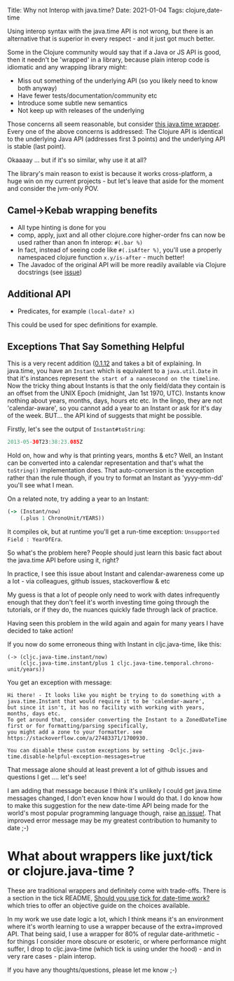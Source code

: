 Title: Why not Interop with java.time?
Date: 2021-01-04
Tags: clojure,date-time

Using interop syntax with the java.time API is not wrong, but there is an alternative that is superior in every respect - and it just got much better.

Some in the Clojure community would say that if a Java or JS API is good, then it needn't be 
'wrapped' in a library, because plain interop code is idiomatic and any wrapping
library might:

* Miss out something of the underlying API (so you likely need to know both anyway)
* Have fewer tests/documentation/community etc
* Introduce some subtle new semantics
* Not keep up with releases of the underlying

Those concerns all seem reasonable, but consider [this java.time wrapper](https://github.com/henryw374/cljc.java-time).
Every one of the above concerns is addressed: The Clojure API is identical to the underlying Java API (addresses first 3 points) and the
underlying API is stable (last point).

Okaaaay ... but if it's so similar, why use it at all?

The library's main reason to exist is because it works cross-platform, a huge win on my current projects - but let's leave that aside for the moment and consider the 
jvm-only POV.

## Camel->Kebab wrapping benefits

* All type hinting is done for you
* comp, apply, juxt and all other clojure.core higher-order fns can now be used rather than anon fn interop: `#(.bar %)`
* In fact, instead of seeing code like `#(.isAfter %)`, you'll use a properly namespaced clojure function `x.y/is-after` - much better!
* The Javadoc of the original API will be more readily available via Clojure docstrings (see [issue](https://github.com/henryw374/cljc.java-time/issues/16)) 

## Additional API

* Predicates, for example `(local-date? x)`

This could be used for spec definitions for example.

## Exceptions That Say Something Helpful

This is a very recent addition ([0.1.12](https://clojars.org/cljc.java-time) and takes a bit of explaining. In java.time, you have an `Instant` which is equivalent to a
`java.util.Date` in that it's instances represent `the start of a nanosecond on the timeline`. Now the tricky thing
about Instants is that the only field/data they contain is an offset from the UNIX Epoch (midnight, Jan 1st 1970, UTC). Instants
know nothing about years, months, days, hours etc etc. In the lingo, they are not 'calendar-aware', so you cannot add
a year to an Instant or ask for it's day of the week. BUT... the API kind of suggests that might be possible. 

Firstly, let's see the output of `Instant#toString`:

```java
2013-05-30T23:38:23.085Z
``` 

Hold on, how and why is that printing years, months & etc? Well, an Instant can be converted into a calendar representation and 
that's what the `toString()` implementation does. That auto-conversion is the exception rather than the rule though, if you try to format
an Instant as 'yyyy-mm-dd' you'll see what I mean.

On a related note, try adding a year to an Instant: 

```clojure
(-> (Instant/now)
    (.plus 1 ChronoUnit/YEARS))
```

It compiles ok, but at runtime you'll get a run-time exception: `Unsupported Field : YearOfEra`. 

So what's the problem here? People should just learn this basic fact about the java.time API before using it, right?

In practice, I see this issue about Instant and calendar-awareness come up a lot - via colleagues, github issues, stackoverflow & etc

My guess is that a lot of people only need to work with dates infrequently enough that they don't feel it's worth investing time
going through the tutorials, or if they do, the nuances quickly fade through lack of practice.

Having seen this problem in the wild again and again for many years I have decided to take action! 

If you now do some erroneous thing with Instant in cljc.java-time, like this:

``` 
(-> (cljc.java-time.instant/now)
    (cljc.java-time.instant/plus 1 cljc.java-time.temporal.chrono-unit/years))
```

You get an exception with message:

``` 
Hi there! - It looks like you might be trying to do something with a java.time.Instant that would require it to be 'calendar-aware', 
but since it isn't, it has no facility with working with years, months, days etc. 
To get around that, consider converting the Instant to a ZonedDateTime first or for formatting/parsing specifically, 
you might add a zone to your formatter. see https://stackoverflow.com/a/27483371/1700930. 
 
You can disable these custom exceptions by setting -Dcljc.java-time.disable-helpful-exception-messages=true
```

That message alone should at least prevent a lot of github issues and questions I get .... let's see!

I am adding that message because I think it's unlikely I could get java.time messages changed, I don't even 
know how I would do that. I do know how to make this suggestion for the new date-time API being made for the world's most popular
programming language though, raise [an issue!](https://github.com/tc39/proposal-temporal/issues/1233). That
improved error message may be my greatest contribution to humanity to date ;-)

# What about wrappers like juxt/tick or clojure.java-time ?

These are traditional wrappers and definitely come with trade-offs. There is a section in the tick README, [Should you use tick for date-time work?](https://github.com/juxt/tick#should-you-use-tick-for-date-time-work) which tries to offer an objective guide on the choices available.

In my work we use date logic a lot, which I think
means it's an environment where it's worth learning to use a wrapper because of the extra+improved API. That being said, I use a wrapper for 80% of 
regular date-arithmetic - for things I consider more obscure or esoteric, or where performance might suffer, I drop
to cljc.java-time (which tick is using under the hood) - and in very rare cases - plain interop.

If you have any thoughts/questions, please let me know ;-)
